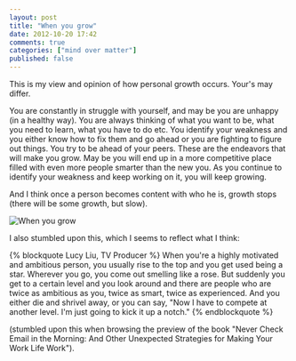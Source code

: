 ```yaml
---
layout: post
title: "When you grow"
date: 2012-10-20 17:42
comments: true
categories: ["mind over matter"]
published: false
---
```


This is my view and opinion of how personal growth occurs. Your's may differ.

You are constantly in struggle with yourself, and may be you are unhappy (in a healthy way). You are always thinking of what you want to be, what you need to learn, what you have to do etc. You identify your weakness and you either know how to fix them and go ahead or you are fighting to figure out things. You try to be ahead of your peers. These are the endeavors that will make you grow. May be you will end up in a more competitive place filled with even more people smarter than the new you. As you continue to identify your weakness and keep working on it, you will keep growing. 

<!-- more -->

And I think once a person becomes content with who he is, growth stops  (there will be some growth, but slow). 

![When you grow](http://photos.smahesh.com/Portfolio/Flickr-uploads/i-MMmmvkr/0/XL/PICT8859-Edit-XL.jpg)

I also stumbled upon this, which I seems to reflect what I think:

{% blockquote Lucy Liu, TV Producer %}
When you're a highly motivated and ambitious person, you usually rise to the top and you get used being a star. Wherever you go, you come out smelling like a rose. But suddenly you get to a certain level and you look around and there are people who are twice as ambitious as you, twice as smart, twice as experienced. And you either die and shrivel away, or you can say, "Now I have to compete at another level. I'm just going to kick it up a notch."
{% endblockquote %}

(stumbled upon this when browsing the preview of the book "Never Check Email in the Morning: And Other Unexpected Strategies for Making Your Work Life Work").